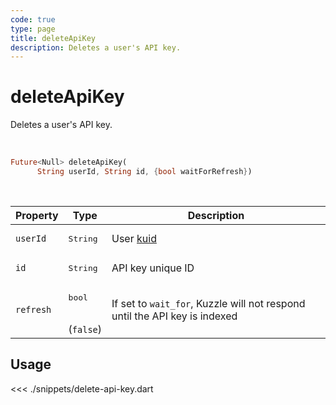 ```yaml
---
code: true
type: page
title: deleteApiKey
description: Deletes a user's API key.
---
```


# deleteApiKey

<SinceBadge version="7.1.0" />

<SinceBadge version="Kuzzle 2.1.0" />

Deletes a user's API key.

<br />

```dart
Future<Null> deleteApiKey(
      String userId, String id, {bool waitForRefresh})
```

<br />

| Property | Type | Description |
| --- | --- | --- |
| `userId` | <pre>String</pre> | User [kuid](/core/2/guides/essentials/user-authentication#kuzzle-user-identifier-kuid) |
| `id` | <pre>String</pre> | API key unique ID |
| `refresh` | <pre>bool</pre><br />(`false`) | If set to `wait_for`, Kuzzle will not respond until the API key is indexed |

## Usage

<<< ./snippets/delete-api-key.dart
